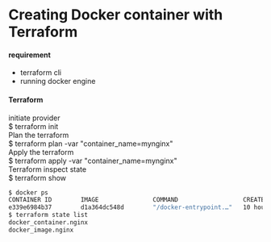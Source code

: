# Creating Docker container with Terraform
#### requirement
- terraform cli
- running docker engine
   
#### Terraform
initiate provider   
$ terraform init   
Plan the terraform   
$ terraform plan -var "container_name=mynginx"      
Apply the terraform   
$ terraform apply -var "container_name=mynginx"  
Terraform inspect state    
$ terraform show   
```bash
$ docker ps
CONTAINER ID        IMAGE               COMMAND                  CREATED             STATUS              PORTS                  NAMES
e339e6984b37        d1a364dc548d        "/docker-entrypoint.…"   10 hours ago        Up 10 hours         0.0.0.0:8000->80/tcp   tutorial
$ terraform state list
docker_container.nginx
docker_image.nginx
```


